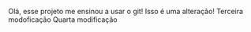Olá, esse projeto me ensinou a usar o git! 
Isso é uma alteração!
Terceira modoficação 
Quarta modificação
